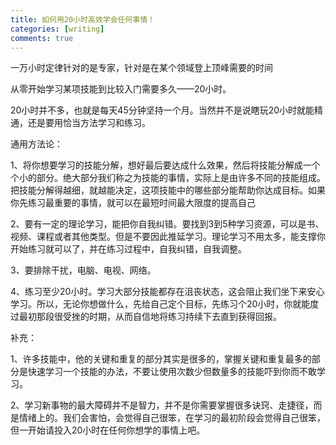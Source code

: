 ```yaml
---
title: 如何用20小时高效学会任何事情！
categories: [writing]
comments: true
---
```


一万小时定律针对的是专家，针对是在某个领域登上顶峰需要的时间

从零开始学习某项技能到比较入门需要多久——20小时。

20小时并不多，也就是每天45分钟坚持一个月。当然并不是说瞎玩20小时就能精通，还是要用恰当方法学习和练习。

通用方法论：

1、将你想要学习的技能分解，想好最后要达成什么效果，然后将技能分解成一个个小的部分。绝大部分我们称之为技能的事情，实际上是由许多不同的技能组成。把技能分解得越细，就越能决定，这项技能中的哪些部分能帮助你达成目标。如果你先练习最重要的事情，就可以在最短时间最大限度的提高自己

2、要有一定的理论学习，能把你自我纠错。要找到3到5种学习资源，可以是书、视频、课程或者其他类型。但是不要因此推延学习。理论学习不用太多，能支撑你开始练习就可以了，并在练习过程中，自我纠错，自我调整。

3、要排除干扰，电脑、电视、网络。

4、练习至少20小时。学习大部分技能都存在沮丧状态，这会阻止我们坐下来安心学习。所以，无论你想做什么，先给自己定个目标，先练习个20小时，你就能度过最初那段很受挫的时期，从而自信地将练习持续下去直到获得回报。

补充：

1、许多技能中，他的关键和重复的部分其实是很多的，掌握关键和重复最多的部分是快速学习一个技能的办法，不要让使用次数少但数量多的技能吓到你而不敢学习。

2、学习新事物的最大障碍并不是智力，并不是你需要掌握很多诀窍、走捷径，而是情绪上的。我们会害怕，会觉得自己很笨，在学习的最初阶段会觉得自己很笨，但一开始请投入20小时在任何你想学的事情上吧。